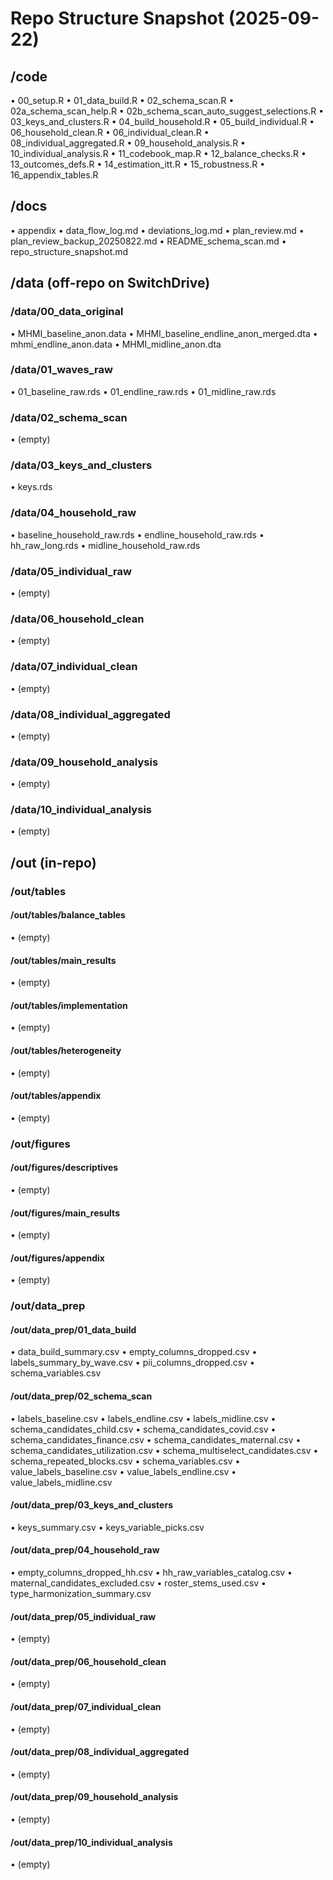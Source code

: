 # Repo Structure Snapshot (2025-09-22)
## /code
• 00_setup.R
• 01_data_build.R
• 02_schema_scan.R
• 02a_schema_scan_help.R
• 02b_schema_scan_auto_suggest_selections.R
• 03_keys_and_clusters.R
• 04_build_household.R
• 05_build_individual.R
• 06_household_clean.R
• 06_individual_clean.R
• 08_individual_aggregated.R
• 09_household_analysis.R
• 10_individual_analysis.R
• 11_codebook_map.R
• 12_balance_checks.R
• 13_outcomes_defs.R
• 14_estimation_itt.R
• 15_robustness.R
• 16_appendix_tables.R

## /docs
• appendix
• data_flow_log.md
• deviations_log.md
• plan_review.md
• plan_review_backup_20250822.md
• README_schema_scan.md
• repo_structure_snapshot.md

## /data (off-repo on SwitchDrive)
### /data/00_data_original
• MHMI_baseline_anon.data
• MHMI_baseline_endline_anon_merged.dta
• mhmi_endline_anon.data
• MHMI_midline_anon.dta
### /data/01_waves_raw
• 01_baseline_raw.rds
• 01_endline_raw.rds
• 01_midline_raw.rds
### /data/02_schema_scan
• (empty)
### /data/03_keys_and_clusters
• keys.rds
### /data/04_household_raw
• baseline_household_raw.rds
• endline_household_raw.rds
• hh_raw_long.rds
• midline_household_raw.rds
### /data/05_individual_raw
• (empty)
### /data/06_household_clean
• (empty)
### /data/07_individual_clean
• (empty)
### /data/08_individual_aggregated
• (empty)
### /data/09_household_analysis
• (empty)
### /data/10_individual_analysis
• (empty)

## /out (in-repo)
### /out/tables
#### /out/tables/balance_tables
• (empty)
#### /out/tables/main_results
• (empty)
#### /out/tables/implementation
• (empty)
#### /out/tables/heterogeneity
• (empty)
#### /out/tables/appendix
• (empty)
### /out/figures
#### /out/figures/descriptives
• (empty)
#### /out/figures/main_results
• (empty)
#### /out/figures/appendix
• (empty)
### /out/data_prep
#### /out/data_prep/01_data_build
• data_build_summary.csv
• empty_columns_dropped.csv
• labels_summary_by_wave.csv
• pii_columns_dropped.csv
• schema_variables.csv
#### /out/data_prep/02_schema_scan
• labels_baseline.csv
• labels_endline.csv
• labels_midline.csv
• schema_candidates_child.csv
• schema_candidates_covid.csv
• schema_candidates_finance.csv
• schema_candidates_maternal.csv
• schema_candidates_utilization.csv
• schema_multiselect_candidates.csv
• schema_repeated_blocks.csv
• schema_variables.csv
• value_labels_baseline.csv
• value_labels_endline.csv
• value_labels_midline.csv
#### /out/data_prep/03_keys_and_clusters
• keys_summary.csv
• keys_variable_picks.csv
#### /out/data_prep/04_household_raw
• empty_columns_dropped_hh.csv
• hh_raw_variables_catalog.csv
• maternal_candidates_excluded.csv
• roster_stems_used.csv
• type_harmonization_summary.csv
#### /out/data_prep/05_individual_raw
• (empty)
#### /out/data_prep/06_household_clean
• (empty)
#### /out/data_prep/07_individual_clean
• (empty)
#### /out/data_prep/08_individual_aggregated
• (empty)
#### /out/data_prep/09_household_analysis
• (empty)
#### /out/data_prep/10_individual_analysis
• (empty)
